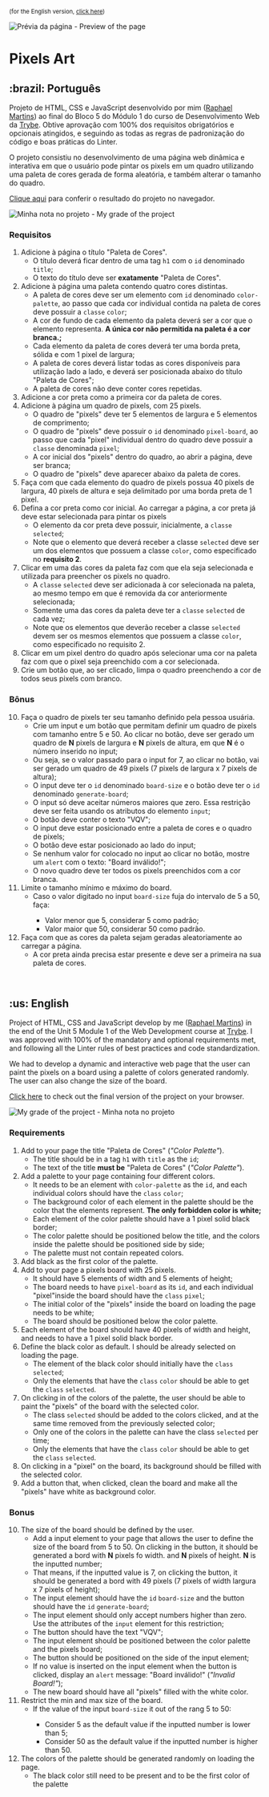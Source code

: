 <small>(for the English version, <a href="#en">click here</a>)</small>

![Prévia da página - Preview of the page](./preview.gif)

# Pixels Art
<h2>:brazil: Português</h2>
<p id="pt">Projeto de HTML, CSS e JavaScript desenvolvido por mim (<a href="https://www.linkedin.com/in/raphaelameidamartins/" target="_blank" rel="external">Raphael Martins</a>) ao final do Bloco 5 do Módulo 1 do curso de Desenvolvimento Web da <a href="https://www.betrybe.com" targe="_blank" rel="nofollow">Trybe</a>. Obtive aprovação com 100% dos requisitos obrigatórios e opcionais atingidos, e seguindo as todas as regras de padronização do código e boas práticas do Linter.</p>
<p>O projeto consistiu no desenvolvimento de uma página web dinâmica e interativa em que o usuário pode pintar os pixels em um quadro utilizando uma paleta de cores gerada de forma aleatória, e também alterar o tamanho do quadro.</p>
<p><a href="https://raphaelalmeidamartins.github.io/project-pixels-art/" target="_blank">Clique aqui</a> para conferir o resultado do projeto no navegador.</p>

![Minha nota no projeto - My grade of the project](./nota.png)

### Requisitos
<ol>
  <li>Adicione à página o título "Paleta de Cores".
    <ul>
      <li>O título deverá ficar dentro de uma tag <code>h1</code> com o <code>id</code> denominado <code>title</code>;</li>
      <li>O texto do título deve ser <strong>exatamente</strong> "Paleta de Cores".</li>
    </ul>
  </li>
  <li>Adicione à página uma paleta contendo quatro cores distintas.
    <ul>
      <li>A paleta de cores deve ser um elemento com <code>id</code> denominado <code>color-palette</code>, ao passo que cada cor individual contida na paleta de cores deve possuir a <code>classe</code> <code>color</code>;</li>
      <li>A cor de fundo de cada elemento da paleta deverá ser a cor que o elemento representa. <strong>A única cor não permitida na paleta é a cor branca.;</strong></li>
      <li>Cada elemento da paleta de cores deverá ter uma borda preta, sólida e com 1 pixel de largura;</li>
      <li>A paleta de cores deverá listar todas as cores disponíveis para utilização lado a lado, e deverá ser posicionada abaixo do título "Paleta de Cores";</li>
      <li>A paleta de cores não deve conter cores repetidas.</li>
    </ul>
  </li>
  <li>Adicione a cor preta como a primeira cor da paleta de cores.</li>
  <li>Adicione à página um quadro de pixels, com 25 pixels.
    <ul>
      <li>O quadro de "pixels" deve ter 5 elementos de largura e 5 elementos de comprimento;</li>
      <li>O quadro de "pixels" deve possuir o <code>id</code> denominado <code>pixel-board</code>, ao passo que cada "pixel" individual dentro do quadro deve possuir a <code>classe</code> denominada <code>pixel</code>;</li>
      <li>A cor inicial dos "pixels" dentro do quadro, ao abrir a página, deve ser branca;</li>
      <li>O quadro de "pixels" deve aparecer abaixo da paleta de cores.</li>
    </ul>
  </li>
  <li>Faça com que cada elemento do quadro de pixels possua 40 pixels de largura, 40 pixels de altura e seja delimitado por uma borda preta de 1 pixel.</li>
  <li>Defina a cor preta como cor inicial. Ao carregar a página, a cor preta já deve estar selecionada para pintar os pixels
    <ul>
      <li>O elemento da cor preta deve possuir, inicialmente, a <code>classe</code> <code>selected</code>;</li>
      <li>Note que o elemento que deverá receber a classe <code>selected</code> deve ser um dos elementos que possuem a classe <code>color</code>, como especificado no <strong>requisito 2</strong>.</li>
    </ul>
  </li>
  <li>Clicar em uma das cores da paleta faz com que ela seja selecionada e utilizada para preencher os pixels no quadro.
    <ul>
      <li>A <code>classe</code> <code>selected</code> deve ser adicionada à cor selecionada na paleta, ao mesmo tempo em que é removida da cor anteriormente selecionada;</li>
      <li>Somente uma das cores da paleta deve ter a <code>classe</code> <code>selected</code> de cada vez;</li>
      <li>Note que os elementos que deverão receber a classe <code>selected</code> devem ser os mesmos elementos que possuem a classe <code>color</code>, como especificado no requisito 2.</li>
    </ul>
  </li>
  <li>Clicar em um pixel dentro do quadro após selecionar uma cor na paleta faz com que o pixel seja preenchido com a cor selecionada.</li>
  <li>Crie um botão que, ao ser clicado, limpa o quadro preenchendo a cor de todos seus pixels com branco.</li>
</ol>

### Bônus
<ol start="10">
  <li>Faça o quadro de pixels ter seu tamanho definido pela pessoa usuária.
    <ul>
      <li>Crie um input e um botão que permitam definir um quadro de pixels com tamanho entre 5 e 50. Ao clicar no botão, deve ser gerado um quadro de <strong>N</strong> pixels de largura e <strong>N</strong> pixels de altura, em que <strong>N</strong> é o número inserido no input;</li>
      <li>Ou seja, se o valor passado para o input for 7, ao clicar no botão, vai ser gerado um quadro de 49 pixels (7 pixels de largura x 7 pixels de altura);</li>
      <li>O input deve ter o <code>id</code> denominado <code>board-size</code> e o botão deve ter o <code>id</code> denominado <code>generate-board</code>;</li>
      <li>O input só deve aceitar números maiores que zero. Essa restrição deve ser feita usando os atributos do elemento <code>input</code>;</li>
      <li>O botão deve conter o texto "VQV";</li>
      <li>O input deve estar posicionado entre a paleta de cores e o quadro de pixels;</li>
      <li>O botão deve estar posicionado ao lado do input;</li>
      <li>Se nenhum valor for colocado no input ao clicar no botão, mostre um <code>alert</code> com o texto: "Board inválido!";</li>
      <li>O novo quadro deve ter todos os pixels preenchidos com a cor branca.</li>
    </ul>
  </li>
  <li>Limite o tamanho mínimo e máximo do board.
    <ul>
      <li>Caso o valor digitado no input <code>board-size</code> fuja do intervalo de 5 a 50, faça:</li>
        <ul>
          <li>Valor menor que 5, considerar 5 como padrão;</li>
          <li>Valor maior que 50, considerar 50 como padrão.</li>
        </ul>
    </ul>
  </li>
  <li>Faça com que as cores da paleta sejam geradas aleatoriamente ao carregar a página.
    <ul>
      <li>A cor preta ainda precisa estar presente e deve ser a primeira na sua paleta de cores.</li>
    </ul>
  </li>
</ol>
<br>

<h2 id="en">:us: English</h2>
<p>Project of HTML, CSS and JavaScript develop by me (<a href="https://www.linkedin.com/in/raphaelameidamartins/" target="_blank" rel="external">Raphael Martins</a>) in the end of the Unit 5 Module 1 of the Web Development course at <a href="https://www.betrybe.com" targe="_blank" rel="nofollow">Trybe</a>. I was approved with 100% of the mandatory and optional requirements met, and following all the Linter rules of best practices and code standardization.</p>
<p>We had to develop a dynamic and interactive web page that the user can paint the pixels on a board using a palette of colors generated randomly. The user can also change the size of the board.</p>
<p><a href="https://raphaelalmeidamartins.github.io/project-pixels-art/" target="_blank">Click here</a> to check out the final version of the project on your browser.</p>

![My grade of the project - Minha nota no projeto](./nota.png)

### Requirements
<ol>
  <li>Add to your page the title "Paleta de Cores" (<em>"Color Palette"</em>).
    <ul>
      <li>The title should be in a tag <code>h1</code> with <code>title</code> as the <code>id</code>;</li>
      <li>The text of the title <strong>must be</strong> "Paleta de Cores" (<em>"Color Palette"</em>).</li>
    </ul>
  </li>
  <li>Add a palette to your page containing four different colors.
    <ul>
      <li>It needs to be an element with <code>color-palette</code> as the <code>id</code>, and each individual colors should have the <code>class</code> <code>color</code>;</li>
      <li>The background color of each element in the palette should be the color that the elements represent. <strong>The only forbidden color is white;</strong></li>
      <li>Each element of the color palette should have a 1 pixel solid black border;</li>
      <li>The color palette should be positioned below the title, and the colors inside the palette should be positioned side by side;</li>
      <li>The palette must not contain repeated colors.</li>
    </ul>
  </li>
  <li>Add black as the first color of the palette.</li>
  <li>Add to your page a pixels board with 25 pixels.
    <ul>
      <li>It should have 5 elements of width and 5 elements of height;</li>
      <li>The board needs to have <code>pixel-board</code> as its <code>id</code>, and each individual "pixel"inside the board should have the <code>class</code> <code>pixel</code>;</li>
      <li>The initial color of the "pixels" inside the board on loading the page needs to be white;</li>
      <li>The board should be positioned below the color palette.</li>
    </ul>
  </li>
  <li>Each element of the board should have 40 pixels of width and height, and needs to have a 1 pixel solid black border.</li>
  <li>Define the black color as default. I should be already selected on loading the page.
    <ul>
      <li>The element of the black color should initially have the <code>class</code> <code>selected</code>;</li>
      <li>Only the elements that have the <code>class</code> <code>color</code> should be able to get the <code>class</code> <code>selected</code>.</li>
    </ul>
  </li>
  <li>On clicking in of the colors of the palette, the user should be able to paint the "pixels" of the board with the selected color.
    <ul>
      <li>The class <code>selected</code> should be added to the colors clicked, and at the same time removed from the previously selected color;</li>
      <li>Only one of the colors in the palette can have the class <code>selected</code> per time;</li>
      <li>Only the elements that have the <code>class</code> <code>color</code> should be able to get the <code>class</code> <code>selected</code>.</li>
    </ul>
  </li>
  <li>On clicking in a "pixel" on the board, its background should be filled with the selected color.</li>
  <li>Add a button that, when clicked, clean the board and make all the "pixels" have white as background color.</li>
</ol>

### Bonus
<ol start="10">
  <li>The size of the board should be defined by the user.
    <ul>
      <li>Add a input element to your page that allows the user to define the size of the board from 5 to 50. On clicking in the button, it should be generated a bord with <strong>N</strong> pixels fo width. and <strong>N</strong> pixels of height. <strong>N</strong> is the inputted number;</li>
      <li>That means, if the inputted value is 7, on clicking the button, it should be generated a bord with 49 pixels (7 pixels of width largura x 7 pixels of height);</li>
      <li>The input element should have the <code>id</code> <code>board-size</code> and the button should have the <code>id</code> <code>generate-board</code>;</li>
      <li>The input element should only accept numbers higher than zero. Use the attributes of the <code>input</code> element for this restriction;</li>
      <li>The button should have the text "VQV";</li>
      <li>The input element should be positioned between the color palette and the pixels board;</li>
      <li>The button should be positioned on the side of the input element;</li>
      <li>If no value is inserted on the input element when the button is clicked, display an <code>alert</code> message: "Board inválido!" (<em>"Invalid Board!"</em>);</li>
      <li>The new board should have all "pixels" filled with the white color.</li>
    </ul>
  </li>
  <li>Restrict the min and max size of the board.
    <ul>
      <li>If the value of the input <code>board-size</code> it out of the rang 5 to 50:</li>
        <ul>
          <li>Consider 5 as the default value if the inputted number is lower than 5;</li>
          <li>Consider 50 as the default value if the inputted number is higher than 50.</li>
        </ul>
    </ul>
  </li>
  <li>The colors of the palette should be generated randomly on loading the page.
    <ul>
      <li>The black color still need to be present and to be the first color of the palette</li>
    </ul>
  </li>
</ol>
